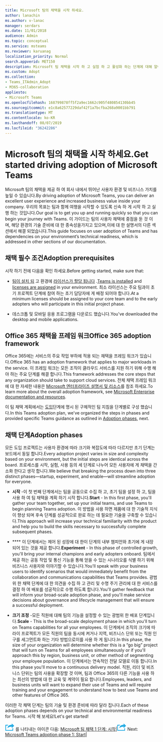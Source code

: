 ```yaml
---
title: Microsoft 팀의 채택을 시작 하세요.
author: lanachin
ms.author: v-lanac
manager: serdars
ms.date: 11/01/2018
audience: Admin
ms.topic: conceptual
ms.service: msteams
ms.reviewer: karuanag
localization_priority: Normal
search.appverid: MET150
description: Microsoft 팀 채택을 시작 하 고 실험 하 고 활성화 하는 단계에 대해 알아보세요.
ms.custom: Adopt
ms.collection:
- Teams_ITAdmin_Adopt
- M365-collaboration
appliesto:
- Microsoft Teams
ms.openlocfilehash: 168799878ff5f2a9ec1662c905f480854130bb45
ms.sourcegitcommit: e1c8a62577229daf42f1a7bcfba268a9001bb791
ms.translationtype: MT
ms.contentlocale: ko-KR
ms.lasthandoff: 08/07/2019
ms.locfileid: "36242286"
---
```

# <a name="get-started-driving-adoption-of-microsoft-teams"></a><span data-ttu-id="e16e8-103">Microsoft 팀의 채택을 시작 하세요.</span><span class="sxs-lookup"><span data-stu-id="e16e8-103">Get started driving adoption of Microsoft Teams</span></span>

<span data-ttu-id="e16e8-104">Microsoft 팀의 채택을 제공 하 여 회사 내에서 뛰어난 사용자 환경 및 비즈니스 가치를 높일 수 있습니다.</span><span class="sxs-lookup"><span data-stu-id="e16e8-104">By driving adoption of Microsoft Teams, you can deliver an excellent user experience and increased business value inside your company.</span></span> <span data-ttu-id="e16e8-105">우리의 목표는 팀과 함께 여행을 시작할 수 있도록 신속 하 게 시작 하 고 실행 하는 것입니다.</span><span class="sxs-lookup"><span data-stu-id="e16e8-105">Our goal is to get you up and running quickly so that you can begin your journey with Teams.</span></span> <span data-ttu-id="e16e8-106">이 가이드는 팀의 사용자 채택에 중점을 둔 것 이며, 해당 환경의 기술 준비에 대 한 종속성을가지고 있으며,이에 대 한 설명서의 다른 섹션에서 해결 되었습니다.</span><span class="sxs-lookup"><span data-stu-id="e16e8-106">This guide focuses on user adoption of Teams and has dependencies on your environment’s technical readiness, which is addressed in other sections of our documentation.</span></span>

## <a name="adoption-prerequisites"></a><span data-ttu-id="e16e8-107">채택 필수 조건</span><span class="sxs-lookup"><span data-stu-id="e16e8-107">Adoption prerequisites</span></span>

<span data-ttu-id="e16e8-108">시작 하기 전에 다음을 확인 하세요.</span><span class="sxs-lookup"><span data-stu-id="e16e8-108">Before getting started, make sure that:</span></span>

- <span data-ttu-id="e16e8-109">[팀이 설치 되](get-clients.md) 고 환경에 [라이선스가 할당 됩니다](office-365-licensing.md) .</span><span class="sxs-lookup"><span data-stu-id="e16e8-109">[Teams is installed](get-clients.md) and [licenses are assigned](office-365-licensing.md) in your environment.</span></span> <span data-ttu-id="e16e8-110">최소 라이선스는 주요 팀과이 초기 프로젝트 단계에 참여 하는 초기 담당자에 게 배정 되어야 합니다.</span><span class="sxs-lookup"><span data-stu-id="e16e8-110">At a minimum licenses should be assigned to your core team and to the early adopters who will participate in this initial project phase.</span></span>

- <span data-ttu-id="e16e8-111">데스크톱 및 모바일 응용 프로그램을 다운로드 했습니다.</span><span class="sxs-lookup"><span data-stu-id="e16e8-111">You've downloaded the desktop and mobile applications.</span></span> 

## <a name="office-365-adoption-framework"></a><span data-ttu-id="e16e8-112">Office 365 채택을 프레임 워크</span><span class="sxs-lookup"><span data-stu-id="e16e8-112">Office 365 adoption framework</span></span>

<span data-ttu-id="e16e8-113">Office 365에는 서비스의 주요 작업 부하에 적용 되는 채택을 프레임 워크가 있습니다.</span><span class="sxs-lookup"><span data-stu-id="e16e8-113">Office 365 has an adoption framework that applies to major workloads in the service.</span></span> <span data-ttu-id="e16e8-114">이 프레임 워크는 모든 조직이 클라우드 서비스를 지원 하기 위해 수행 해야 하는 주요 단계를 해결 합니다.</span><span class="sxs-lookup"><span data-stu-id="e16e8-114">This framework addresses the core steps that any organization should take to support cloud services.</span></span> <span data-ttu-id="e16e8-115">전체 채택 프레임 워크에 대 한 자세한 내용은 [Microsoft 엔터프라이즈 설명서 및 리소스](https://aka.ms/O365AdoptionHub)를 참조 하세요.</span><span class="sxs-lookup"><span data-stu-id="e16e8-115">To learn more about the overall adoption framework, see [Microsoft Enterprise documentation and resources](https://aka.ms/O365AdoptionHub).</span></span> 

<span data-ttu-id="e16e8-116">이 팀 채택 계획에서는 [도입](#adoption-phases)단계에 명시 된 구체적인 팀 지침을 단계별로 구성 했습니다.</span><span class="sxs-lookup"><span data-stu-id="e16e8-116">In this Teams adoption plan, we've organized the steps in phases and provided specific Teams guidance as outlined in [Adoption phases](#adoption-phases), next.</span></span>

## <a name="adoption-phases"></a><span data-ttu-id="e16e8-117">채택 단계</span><span class="sxs-lookup"><span data-stu-id="e16e8-117">Adoption phases</span></span> 

<span data-ttu-id="e16e8-118">모든 도입 프로젝트는 사용자 환경에 따라 크기와 복잡도에 따라 다르지만 초기 단계는 보드에서 동일 합니다.</span><span class="sxs-lookup"><span data-stu-id="e16e8-118">Every adoption project varies in size and complexity based on your environment, but the initial steps are identical across the board.</span></span> <span data-ttu-id="e16e8-119">프로세스를 시작, 실험, 사용 등의 세 단계로 나누어 모든 사용자에 게 채택을 간소화 한다고 생각 합니다.</span><span class="sxs-lookup"><span data-stu-id="e16e8-119">We believe that breaking the process down into three distinct phases—startup, experiment, and enable—will streamline adoption for everyone.</span></span>  

- <span data-ttu-id="e16e8-120">**시작** -이 첫 번째 단계에서는 팀을 공동으로 수집 하 고, 초기 팀을 설정 하 고, 팀을 사용 하 여 팀 채택을 계획 하기 시작 합니다.</span><span class="sxs-lookup"><span data-stu-id="e16e8-120">**Start** - In this first phase, you'll gather your team together, set up your initial teams, and use Teams to begin planning Teams adoption.</span></span> <span data-ttu-id="e16e8-121">이 방법을 사용 하면 제품에 대 한 기술적 지식이 향상 되며 후속 단계를 성공적으로 완료 하는 데 필요한 기술을 구축할 수 있습니다.</span><span class="sxs-lookup"><span data-stu-id="e16e8-121">This approach will increase your technical familiarity with the product and help you to build the skills necessary to successfully complete subsequent phases.</span></span> 

- <span data-ttu-id="e16e8-122">\*\*\*\* 이 단계에서는 제어 된 성장에 대 한이 단계의 내부 챔피언와 초기에 게 내장 되어 있는 것을 제공 합니다.</span><span class="sxs-lookup"><span data-stu-id="e16e8-122">**Experiment** - In this phase of controlled growth, you'll bring your internal champions and early adopters onboard.</span></span> <span data-ttu-id="e16e8-123">팀에서 제공 하는 공동 작업 및 통신 기능을 통해 얻을 수 있는 시나리오를 식별 하기 위해 비즈니스 사용자와 이야기할 수 있습니다.</span><span class="sxs-lookup"><span data-stu-id="e16e8-123">You'll speak with your business users to identify scenarios that would immediately benefit from the collaboration and communications capabilities that Teams provides.</span></span> <span data-ttu-id="e16e8-124">광범위 한 채택 단계에 대 한 의견을 수집 하 고 관리 및 수명 주기 관리에 대 한 서비스를 결정 하 여 배포를 성공적으로 수행 하도록 합니다.</span><span class="sxs-lookup"><span data-stu-id="e16e8-124">You'll gather feedback that will inform your broad-scale adoption phase, and you'll make service decisions about governance and lifecycle management that will ensure a successful deployment.</span></span>

- <span data-ttu-id="e16e8-125">**크기 조정** -모든 직원에 대해 팀의 기능을 설정할 수 있는 광범위 한 배포 단계입니다.</span><span class="sxs-lookup"><span data-stu-id="e16e8-125">**Scale** - This is the broad-scale deployment phase in which you'll turn on Teams capabilities for all your employees.</span></span> <span data-ttu-id="e16e8-126">이 단계에서 조직의 크기에 따라이 프로젝트가 모든 직원의 팀을 동시에 켜거나 지역, 비즈니스 단위 또는 직원 인구를 세그먼트화 하는 기타 방법으로이를 사용 하 게 됩니다.</span><span class="sxs-lookup"><span data-stu-id="e16e8-126">In this phase, the size of your organization will determine whether this is a “go big” project that will turn on Teams for all employees simultaneously or if you'll approach this by region, business unit, or other method of segmenting your employee population.</span></span> <span data-ttu-id="e16e8-127">이 단계에서는 연속적인 전달 모델로 이동 합니다.</span><span class="sxs-lookup"><span data-stu-id="e16e8-127">In this phase you'll move to a continuous delivery model.</span></span> <span data-ttu-id="e16e8-128">직원, 리더 및 비즈니스 단위는 팀의 사용을 확장할 것 이며, 팀과 Office 365의 다른 기능을 사용 하는 최선의 방법에 대 한 교육 및 계약이 필요 합니다.</span><span class="sxs-lookup"><span data-stu-id="e16e8-128">Employees, leaders, and business units will want to expand their use of Teams and will require training and your engagement to understand how to best use Teams and other features of Office 365.</span></span>   

<span data-ttu-id="e16e8-129">이러한 각 채택 단계는 팀의 기술 및 환경 준비에 따라 달라 집니다.</span><span class="sxs-lookup"><span data-stu-id="e16e8-129">Each of these adoption phases depends on your technical and environmental readiness for Teams.</span></span> <span data-ttu-id="e16e8-130">시작 해 보세요!</span><span class="sxs-lookup"><span data-stu-id="e16e8-130">Let's get started!</span></span>


<span data-ttu-id="e16e8-131">![다음 단계](media/teams-adoption-next-icon.png) 를 나타내는 아이콘 다음: [Microsoft 팀 채택 1 단계: 시작](teams-adoption-phase1.md)|</span><span class="sxs-lookup"><span data-stu-id="e16e8-131">![An icon representing the next step](media/teams-adoption-next-icon.png) Next:        [Microsoft Teams adoption phase 1: Start](teams-adoption-phase1.md)|</span></span>
